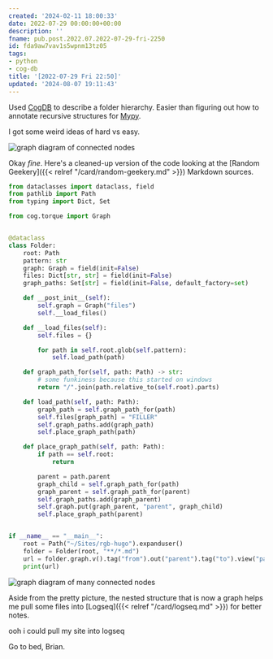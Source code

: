 ```yaml
---
created: '2024-02-11 18:00:33'
date: 2022-07-29 00:00:00+00:00
description: ''
fname: pub.post.2022.07.2022-07-29-fri-2250
id: fda9aw7vav1s5wpnm13tz05
tags:
- python
- cog-db
title: '[2022-07-29 Fri 22:50]'
updated: '2024-08-07 19:11:43'
---
```


Used [CogDB](https://cogdb.io) to describe a folder hierarchy. Easier than figuring out how to annotate recursive structures for [Mypy](http://mypy-lang.org).

I got some weird ideas of hard vs easy.

![graph diagram of connected nodes](assets/img/2022-07-29-graph.png "No labels or code because it's work(ish)")

<!--more-->

Okay *fine*. Here's a cleaned-up version of the code looking at the [Random Geekery]({{< relref "/card/random-geekery.md" >}}) Markdown sources.

```python
from dataclasses import dataclass, field
from pathlib import Path
from typing import Dict, Set

from cog.torque import Graph


@dataclass
class Folder:
    root: Path
    pattern: str
    graph: Graph = field(init=False)
    files: Dict[str, str] = field(init=False)
    graph_paths: Set[str] = field(init=False, default_factory=set)

    def __post_init__(self):
        self.graph = Graph("files")
        self.__load_files()

    def __load_files(self):
        self.files = {}

        for path in self.root.glob(self.pattern):
            self.load_path(path)

    def graph_path_for(self, path: Path) -> str:
        # some funkiness because this started on windows
        return "/".join(path.relative_to(self.root).parts)

    def load_path(self, path: Path):
        graph_path = self.graph_path_for(path)
        self.files[graph_path] = "FILLER"
        self.graph_paths.add(graph_path)
        self.place_graph_path(path)

    def place_graph_path(self, path: Path):
        if path == self.root:
            return

        parent = path.parent
        graph_child = self.graph_path_for(path)
        graph_parent = self.graph_path_for(parent)
        self.graph_paths.add(graph_parent)
        self.graph.put(graph_parent, "parent", graph_child)
        self.place_graph_path(parent)


if __name__ == "__main__":
    root = Path("~/Sites/rgb-hugo").expanduser()
    folder = Folder(root, "**/*.md")
    url = folder.graph.v().tag("from").out("parent").tag("to").view("parent").url
    print(url)
```

![graph diagram of many connected nodes](assets/img/2022-07-29-rgb-hugo.png "that image took a lot longer to render")

Aside from the pretty picture, the nested structure that is now a graph helps me pull some files into [Logseq]({{< relref "/card/logseq.md" >}}) for better notes.

ooh i could pull my site into logseq

Go to bed, Brian.